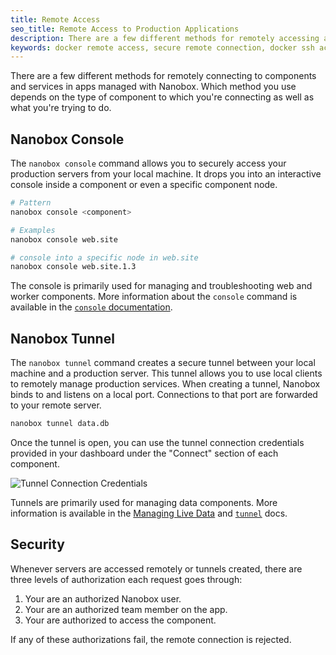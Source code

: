 ```yaml
---
title: Remote Access
seo_title: Remote Access to Production Applications
description: There are a few different methods for remotely accessing apps deployed with Nanobox.
keywords: docker remote access, secure remote connection, docker ssh access, docker remote console, docker ssh tunnel
---
```


There are a few different methods for remotely connecting to components and services in apps managed with Nanobox. Which method you use depends on the type of component to which you're connecting as well as what you're trying to do.

## Nanobox Console
The `nanobox console` command allows you to securely access your production servers from your local machine. It drops you into an interactive console inside a component or even a specific component node.

```bash
# Pattern
nanobox console <component>

# Examples
nanobox console web.site

# console into a specific node in web.site
nanobox console web.site.1.3
```

The console is primarily used for managing and troubleshooting web and worker components. More information about the `console` command is available in the [`console` documentation](/cli/console/).

## Nanobox Tunnel
The `nanobox tunnel` command creates a secure tunnel between your local machine and a production server. This tunnel allows you to use local clients to remotely manage production services. When creating a tunnel, Nanobox binds to and listens on a local port. Connections to that port are forwarded to your remote server.

```bash
nanobox tunnel data.db
```

Once the tunnel is open, you can use the tunnel connection credentials provided in your dashboard under the "Connect" section of each component.

![Tunnel Connection Credentials](/assets/images/tunnel-connection-creds.png)

Tunnels are primarily used for managing data components. More information is available in the [Managing Live Data](/data-management/managing-live-data/#create-a-secure-tunnel) and [`tunnel`](/cli/tunnel/) docs.

## Security
Whenever servers are accessed remotely or tunnels created, there are three levels of authorization each request goes through:

1. Your are an authorized Nanobox user.
2. Your are an authorized team member on the app.
3. Your are authorized to access the component.

If any of these authorizations fail, the remote connection is rejected.
